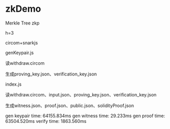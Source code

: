 # zkDemo

Merkle Tree zkp

h=3

circom+snarkjs

genKeypair.js

读withdraw.circom

生成proving_key.json、verification_key.json

index.js 

读withdraw.circom、input.json、proving_key.json、verification_key.json

生成witness.json、proof.json、public.json、solidityProof.json



gen keypair time: 64155.834ms
gen witness time: 29.233ms
gen proof time: 63504.520ms
verify time: 1863.560ms
